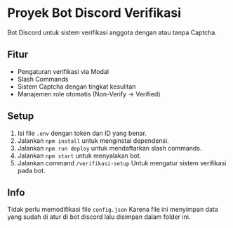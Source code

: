 # Proyek Bot Discord Verifikasi

Bot Discord untuk sistem verifikasi anggota dengan atau tanpa Captcha.

## Fitur
- Pengaturan verifikasi via Modal
- Slash Commands
- Sistem Captcha dengan tingkat kesulitan
- Manajemen role otomatis (Non-Verify -> Verified)

## Setup
1. Isi file `.env` dengan token dan ID yang benar.
2. Jalankan `npm install` untuk menginstal dependensi.
3. Jalankan `npm run deploy` untuk mendaftarkan slash commands.
4. Jalankan `npm start` untuk menyalakan bot.
5. Jalankan command `/verifikasi-setup` Untuk mengatur sistem verifikasi pada bot.

## Info
Tidak perlu memodifikasi file `config.json` Karena file ini menyimpan data yang sudah di atur di bot discord lalu disimpan dalam folder ini.
